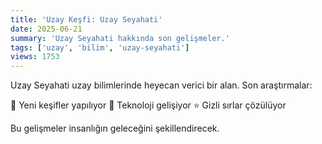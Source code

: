 ```yaml
---
title: 'Uzay Keşfi: Uzay Seyahati'
date: 2025-06-21
summary: 'Uzay Seyahati hakkında son gelişmeler.'
tags: ['uzay', 'bilim', 'uzay-seyahati']
views: 1753
---
```


Uzay Seyahati uzay bilimlerinde heyecan verici bir alan. Son araştırmalar:

🚀 Yeni keşifler yapılıyor
🌌 Teknoloji gelişiyor
⭐ Gizli sırlar çözülüyor

Bu gelişmeler insanlığın geleceğini şekillendirecek.